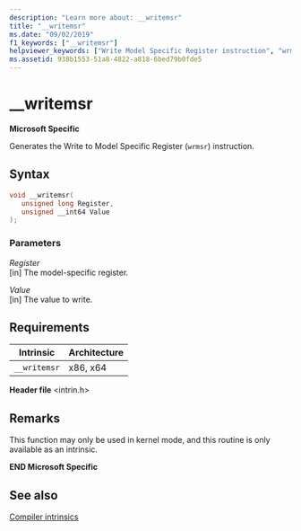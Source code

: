 ```yaml
---
description: "Learn more about: __writemsr"
title: "__writemsr"
ms.date: "09/02/2019"
f1_keywords: ["__writemsr"]
helpviewer_keywords: ["Write Model Specific Register instruction", "wrmsr instruction", "__writemsr intrinsic"]
ms.assetid: 938b1553-51a8-4822-a818-6bed79b0fde5
---
```

# __writemsr

**Microsoft Specific**

Generates the Write to Model Specific Register (`wrmsr`) instruction.

## Syntax

```C
void __writemsr(
   unsigned long Register,
   unsigned __int64 Value
);
```

### Parameters

*Register*\
[in] The model-specific register.

*Value*\
[in] The value to write.

## Requirements

|Intrinsic|Architecture|
|---------------|------------------|
|`__writemsr`|x86, x64|

**Header file** \<intrin.h>

## Remarks

This function may only be used in kernel mode, and this routine is only available as an intrinsic.

**END Microsoft Specific**

## See also

[Compiler intrinsics](../intrinsics/compiler-intrinsics.md)
